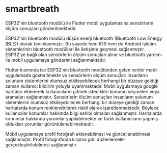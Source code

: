 # smartbreath
ESP32'nin bluetooth modülü ile Flutter mobil uygulamasına sensörlerin ölçüm sonuçları gönderilmektedir.

ESP32'nin bluetooth modülü düşük enerji bluetooth (Bluetooth Low Energy (BLE)) olarak tanımlanmıştır. Bu sayede hem IOS hem de Android işletim sistemlerinin bluetooth modülleri ile iletişime geçmesi sağlanmıştır.
ESP32'ye bağlı olan sensörlerin ölçüm sonuçları alınır ve bluetooth yardımı ile mobil uygulamaya gönderimi sağlanmaktadır.

Flutter kısmında ise ESP32'nin bluetooth modülünden gelen veriler mobil uygulamada gösterilmekte ve sensörlerin ölçüm sonuçları insanların solunum sistemlerini olumsuz etkileyebilecek herhangi bir düzeye geldiği zaman kullanıcı bildirim yoluyla uyarılmaktadır.
Mobil uygulamaya google haritalar eklenerek kullanıcıların gitmek istedikleri konumu seçmeleri veya aramaları sağlanmıştır.
Sensörlerin ölçüm sonuçları insanların solunum sistemlerini olumsuz etkileyebilecek herhangi bir düzeye geldiği zaman haritalarda konum renklendirilerek riskli olarak işaretlenmektedir. Böylece kullanıcılar konumlar hakkında bilgi sahibi olmaları sağlanmıştır.
Haritalarda konumlar hakkında yorumlar yapılabilmekte ve farklı kullanıcıların yapmış oldukları yorumlar görüntülenebilmektedir.

Mobil uygulamaya profil fotoğrafı eklenebilmesi ve güncellenebilmesi sağlanmıştır. Profil fotoğrafında kırpma gibi düzenlemeler gerçekleştirilebilmesi sağlanmıştır.
